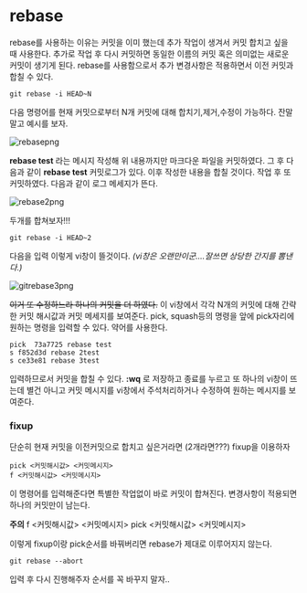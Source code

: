 # rebase

rebase를 사용하는 이유는 커밋을 이미 했는데 추가 작업이 생겨서 커밋 합치고 싶을 때
사용한다. 추가로 작업 후 다시 커밋하면 동일한 이름의 커밋 혹은 의미없는 새로운 커밋이 생기게 된다. rebase를 사용함으로서 추가 변경사항은 적용하면서 이전 커밋과 합칠 수 있다. 

`git rebase -i HEAD~N `

다음 명령어를 현재 커밋으로부터 N개 커밋에 대해 합치기,제거,수정이 가능하다. 
잔말말고 예시를 보자.

![rebasepng](https://user-images.githubusercontent.com/43857226/93711924-04efb400-fb8d-11ea-8cf6-9c006882dcf7.PNG)

**rebase test** 라는 메시지 작성해 위 내용까지만 마크다운 파일을 커밋하였다.
그 후 다음과 같이 **rebase test** 커밋로그가 있다. 이후 작성한 내용을 합칠 것이다.
작업 후 또 커밋하였다. 다음과 같이 로그 메세지가 뜬다.

![rebase2png](https://user-images.githubusercontent.com/43857226/93711925-05884a80-fb8d-11ea-984c-30ae9b1261a3.PNG)

두개를 합쳐보자!!!

`git rebase -i HEAD~2`

다음을 입력 이렇게 vi창이 뜰것이다.  *(vi창은 오랜만이군....잘쓰면 상당한 간지를 뽐낸다.)*

![gitrebase3png](https://user-images.githubusercontent.com/43857226/93711928-06b97780-fb8d-11ea-9d6f-da8c403aa1c1.PNG)


~~이거 또 수정하느라  하나의 커밋을 더 하였다.~~
이 vi창에서  각각 N개의 커밋에 대해 간략한 커밋 해시값과 커밋 메세지를 보여준다.
pick, squash등의 명령을 앞에 pick자리에 원하는 명령을 입력할 수 있다. 약어를 사용한다.

`pick  73a7725 rebase test`</br>
`s f852d3d rebase 2test`</br>
`s ce33e81 rebase 3test`</br>

입력하므로서 커밋을 합칠 수 있다.  **:wq** 로 저장하고 종료를 누르고 또 하나의 vi창이 뜨는데 
별건 아니고 커밋 메시지를 vi창에서 주석처리하거나 수정하여 원하는 메시지를 보여준다.

### fixup 

단순히 현재 커밋을 이전커밋으로 합치고 싶은거라면 (2개라면???) fixup을 이용하자

`pick <커밋해시값> <커밋메시지>`</br>
`f <커밋해시값> <커밋메시지>`</br>

이 명령어를 입력해준다면 특별한 작업없이 바로 커밋이 합쳐진다. 변경사항이 적용되면
하나의 커밋만이 남는다.

**주의** 
f <커밋해시값> <커밋메시지>
pick <커밋해시값> <커밋메시지>

이렇게 fixup이랑 pick순서를 바꿔버리면 rebase가 제대로 이루어지지 않는다.

`git rebase --abort`

입력 후 다시 진행해주자 순서를 꼭 바꾸지 말자..
